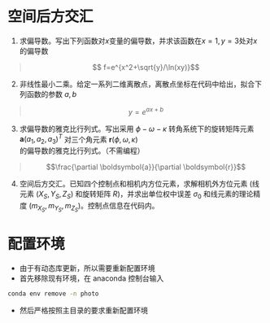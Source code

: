 # 空间后方交汇
1. 求偏导数。写出下列函数对$x$变量的偏导数，并求该函数在$x=1,y=3$处对$x$的偏导数
> $$ f=e^{x^2+\sqrt{y}/\ln(xy)}$$

2. 非线性最小二乘。给定一系列二维离散点，离散点坐标在代码中给出，拟合下列函数的参数 $a,b$
> $$ y=e^{ax+b} $$

3. 求偏导数的雅克比行列式。写出采用 $\phi-\omega-\kappa$ 转角系统下的旋转矩阵元素 $\boldsymbol{a}(a_1,a_2,a_3)^T$ 对三个角元素 $\boldsymbol{r}(\phi,\omega,\kappa)$ 的偏导数的雅克比行列式。（不需编程）
> $$\frac{\partial \boldsymbol{a}}{\partial \boldsymbol{r}}$$

4. 空间后方交汇。已知四个控制点和相机内方位元素，求解相机外方位元素 (线元素 $(X_S,Y_S,Z_S)$ 和旋转矩阵 $R$)，并求出单位权中误差 $\sigma_0$ 和线元素的理论精度 ($m_{X_S},m_{Y_S},m_{Z_S}$)。控制点信息在代码内。

# 配置环境
- 由于有动态库更新，所以需要重新配置环境
- 首先移除现有环境，在 anaconda 控制台输入
```bash
conda env remove -n photo
```
- 然后严格按照主目录的要求重新配置环境
